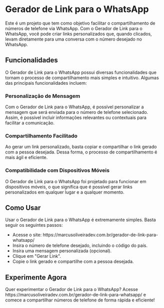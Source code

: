<h1>Gerador de Link para o WhatsApp</h1>
Este é um projeto que tem como objetivo facilitar o compartilhamento de números de telefone via WhatsApp. Com o Gerador de Link para o WhatsApp, você pode criar links personalizados que, quando clicados, levam diretamente para uma conversa com o número desejado no WhatsApp.

<h2>Funcionalidades</h2>
O Gerador de Link para o WhatsApp possui diversas funcionalidades que tornam o processo de compartilhamento mais simples e intuitivo. Algumas das principais funcionalidades incluem:

<h3>Personalização de Mensagem</h3>
Com o Gerador de Link para o WhatsApp, é possível personalizar a mensagem que será enviada para o número de telefone selecionado. Assim, é possível incluir informações relevantes ou contextuais para facilitar a comunicação.

<h3>Compartilhamento Facilitado</h3>
Ao gerar um link personalizado, basta copiar e compartilhar o link gerado com a pessoa desejada. Dessa forma, o processo de compartilhamento é mais ágil e eficiente.

<h3>Compatibilidade com Dispositivos Móveis</h3>
O Gerador de Link para o WhatsApp foi projetado para funcionar em dispositivos móveis, o que significa que é possível gerar links personalizados em qualquer lugar e a qualquer momento.

<h2>Como Usar</h2>
Usar o Gerador de Link para o WhatsApp é extremamente simples. Basta seguir os seguintes passos:

<ul>
<li>Acesse o site: https://marcusoliveiradev.com.br/gerador-de-link-para-whatsapp/</li>
<li>Insira o número de telefone desejado, incluindo o código do país.</li>
<li>Insira uma mensagem personalizada (opcional).</li>
<li>Clique em "Gerar Link".</li>
<li>Copie o link gerado e compartilhe com a pessoa desejada.</li>
</ul>
<h2>Experimente Agora</h2>
Quer experimentar o Gerador de Link para o WhatsApp? Acesse https://marcusoliveiradev.com.br/gerador-de-link-para-whatsapp/ e comece a compartilhar números de telefone de forma rápida e eficiente!
